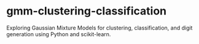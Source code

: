 # gmm-clustering-classification
Exploring Gaussian Mixture Models for clustering, classification, and digit generation using Python and scikit-learn.
